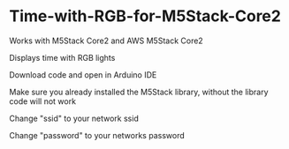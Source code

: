 # Time-with-RGB-for-M5Stack-Core2

Works with M5Stack Core2 and AWS M5Stack Core2

Displays time with RGB lights

Download code and open in Arduino IDE

Make sure you already installed the M5Stack library, without the library code will not work

Change "ssid" to your network ssid

Change "password" to your networks password
